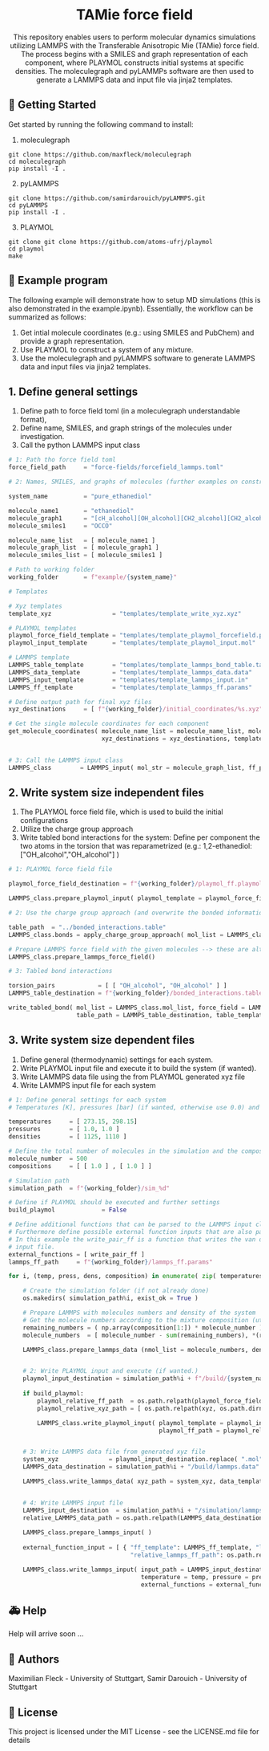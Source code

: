 <h1 align="center">
  TAMie force field
</h1>
<p align="center">This repository enables users to perform molecular dynamics simulations utilizing LAMMPS with the Transferable Anisotropic Mie (TAMie) force field. The process begins with a SMILES and graph representation of each component, where PLAYMOL constructs initial systems at specific densities. The moleculegraph and pyLAMMPs software are then used to generate a LAMMPS data and input file via jinja2 templates. </p>


## 🚀 Getting Started

Get started by running the following command to install:

1. moleculegraph
```
git clone https://github.com/maxfleck/moleculegraph
cd moleculegraph
pip install -I .
```
2. pyLAMMPS
```
git clone https://github.com/samirdarouich/pyLAMMPS.git
cd pyLAMMPS
pip install -I .
```
3. PLAYMOL
```
git clone git clone https://github.com/atoms-ufrj/playmol
cd playmol
make
```

## 🐍 Example program

The following example will demonstrate how to setup MD simulations (this is also demonstrated in the example.ipynb). Essentially, the workflow can be summarized as follows:
1. Get intial molecule coordinates (e.g.: using SMILES and PubChem) and provide a graph representation.
2. Use PLAYMOL to construct a system of any mixture.
3. Use the moleculegraph and pyLAMMPS software to generate LAMMPS data and input files via jinja2 templates.

## 1. Define general settings ##

1. Define path to force field toml (in a moleculegraph understandable format),
2. Define name, SMILES, and graph strings of the molecules under investigation.
3. Call the python LAMMPS input class

```python
# 1: Path tho force field toml
force_field_path     = "force-fields/forcefield_lammps.toml"

# 2: Names, SMILES, and graphs of molecules (further examples on constructing molecule graphs available at https://github.com/maxfleck/moleculegraph)

system_name          = "pure_ethanediol"

molecule_name1       = "ethanediol"
molecule_graph1      = "[cH_alcohol][OH_alcohol][CH2_alcohol][CH2_alcohol][OH_alcohol][cH_alcohol]"
molecule_smiles1     = "OCCO"

molecule_name_list   = [ molecule_name1 ]
molecule_graph_list  = [ molecule_graph1 ]
molecule_smiles_list = [ molecule_smiles1 ]

# Path to working folder
working_folder       = f"example/{system_name}"

# Templates

# Xyz templates
template_xyz                 = "templates/template_write_xyz.xyz"

# PLAYMOL templates
playmol_force_field_template = "templates/template_playmol_forcefield.playmol"
playmol_input_template       = "templates/template_playmol_input.mol"

# LAMMPS template
LAMMPS_table_template        = "templates/template_lammps_bond_table.table"
LAMMPS_data_template         = "templates/template_lammps_data.data"
LAMMPS_input_template        = "templates/template_lammps_input.in"
LAMMPS_ff_template           = "templates/template_lammps_ff.params"

# Define output path for final xyz files
xyz_destinations     = [ f"{working_folder}/initial_coordinates/%s.xyz"%name for name in molecule_name_list ]

# Get the single molecule coordinates for each component
get_molecule_coordinates( molecule_name_list = molecule_name_list, molecule_graph_list = molecule_graph_list, molecule_smiles_list = molecule_smiles_list,
                          xyz_destinations = xyz_destinations, template_xyz = template_xyz, verbose = False )


# 3: Call the LAMMPS input class
LAMMPS_class        = LAMMPS_input( mol_str = molecule_graph_list, ff_path = force_field_path )
```

## 2. Write system size independent files ##

1. The PLAYMOL force field file, which is used to build the initial configurations
2. Utilize the charge group approach
3. Write tabled bond interactions for the system: Define per component the two atoms in the torsion that was reparametrized (e.g.: 1,2-ethanediol: ["OH_alcohol","OH_alcohol"] )

```python
# 1: PLAYMOL force field file

playmol_force_field_destination = f"{working_folder}/playmol_ff.playmol"

LAMMPS_class.prepare_playmol_input( playmol_template = playmol_force_field_template, playmol_ff_path = playmol_force_field_destination )

# 2: Use the charge group approach (and overwrite the bonded information of the moleculegraph object)

table_path  = "../bonded_interactions.table"
LAMMPS_class.bonds = apply_charge_group_approach( mol_list = LAMMPS_class.mol_list, force_field = LAMMPS_class.ff, table_path = table_path )

# Prepare LAMMPS force field with the given molecules --> these are altered through the charge group approach
LAMMPS_class.prepare_lammps_force_field()

# 3: Tabled bond interactions

torsion_pairs            = [ [ "OH_alcohol", "OH_alcohol" ] ]
LAMMPS_table_destination = f"{working_folder}/bonded_interactions.table"

write_tabled_bond( mol_list = LAMMPS_class.mol_list, force_field = LAMMPS_class.ff, torsion_pairs = torsion_pairs, 
                   table_path = LAMMPS_table_destination, table_template = LAMMPS_table_template )
```

## 3. Write system size dependent files ##

1. Define general (thermodynamic) settings for each system.
2. Write PLAYMOL input file and execute it to build the system (if wanted).
3. Write LAMMPS data file using the from PLAYMOL generated xyz file
4. Write LAMMPS input file for each system

```python
# 1: Define general settings for each system
# Temperatures [K], pressures [bar] (if wanted, otherwise use 0.0) and initial denisties [kg/m^3] for each system. Also define the number of molecules per component.

temperatures     = [ 273.15, 298.15]
pressures        = [ 1.0, 1.0 ]
densities        = [ 1125, 1110 ]

# Define the total number of molecules in the simulation and the compositions per statepoint
molecule_number  = 500
compositions     = [ [ 1.0 ] , [ 1.0 ] ]

# Simulation path
simulation_path  = f"{working_folder}/sim_%d"

# Define if PLAYMOL should be executed and further settings
build_playmol             = False

# Define additional functions that can be parsed to the LAMMPS input class. They can operate with class atributes, if the input arguments have the same name as the class argument.
# Furthermore define possible external function inputs that are also passed to the functions (per function define a new dictionary with inputs).
# In this example the write_pair_ff is a function that writes the van der Waals pair interactions. external arguments can be, that the force field is writen to an external file instead within the 
# input file.
external_functions = [ write_pair_ff ]
lammps_ff_path     = f"{working_folder}/lammps_ff.params"

for i, (temp, press, dens, composition) in enumerate( zip( temperatures, pressures, densities, compositions ) ):

    # Create the simulation folder (if not already done)
    os.makedirs( simulation_path%i, exist_ok = True )

    # Prepare LAMMPS with molecules numbers and density of the system
    # Get the molecule numbers according to the mixture composition (utilize closing condition for first component) 
    remaining_numbers = ( np.array(composition[1:]) * molecule_number ).astype("int")
    molecule_numbers  = [ molecule_number - sum(remaining_numbers), *(remaining_numbers if sum(remaining_numbers) > 0 else []) ]

    LAMMPS_class.prepare_lammps_data (nmol_list = molecule_numbers, density = dens )


    # 2: Write PLAYMOL input and execute (if wanted.)
    playmol_input_destination = simulation_path%i + f"/build/{system_name}_{i}.mol"
    
    if build_playmol:
        playmol_relative_ff_path  = os.path.relpath(playmol_force_field_destination, os.path.dirname(playmol_input_destination))
        playmol_relative_xyz_path = [ os.path.relpath(xyz, os.path.dirname(playmol_input_destination)) for xyz in xyz_destinations ]

        LAMMPS_class.write_playmol_input( playmol_template = playmol_input_template, playmol_path = playmol_input_destination, 
                                          playmol_ff_path = playmol_relative_ff_path, xyz_paths = playmol_relative_xyz_path )


    # 3: Write LAMMPS data file from generated xyz file
    system_xyz              = playmol_input_destination.replace( ".mol", ".xyz" )
    LAMMPS_data_destination = simulation_path%i + "/build/lammps.data"

    LAMMPS_class.write_lammps_data( xyz_path = system_xyz, data_template = LAMMPS_data_template, data_path = LAMMPS_data_destination )


    # 4: Write LAMMPS input file
    LAMMPS_input_destination  = simulation_path%i + "/simulation/lammps.input"
    relative_LAMMPS_data_path = os.path.relpath(LAMMPS_data_destination, os.path.dirname(LAMMPS_input_destination))
   
    LAMMPS_class.prepare_lammps_input( )
    
    external_function_input = [ { "ff_template": LAMMPS_ff_template, "lammps_ff_path": lammps_ff_path, 
                                  "relative_lammps_ff_path": os.path.relpath(lammps_ff_path, os.path.dirname(LAMMPS_input_destination)) } ]

    LAMMPS_class.write_lammps_input( input_path = LAMMPS_input_destination, template_path = LAMMPS_input_template, data_file = relative_LAMMPS_data_path,
                                     temperature = temp, pressure = press, equilibration_time = 2e6, production_time = 1e6,
                                     external_functions = external_functions, external_function_input = external_function_input )
```

## 🚑 Help

Help will arrive soon ...

## 👫 Authors

Maximilian Fleck - University of Stuttgart, Samir Darouich - University of Stuttgart

## 📄 License

This project is licensed under the MIT License - see the LICENSE.md file for details